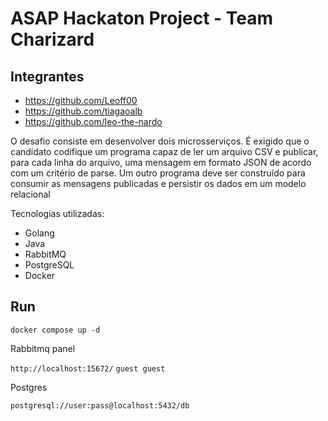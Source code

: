 # ASAP Hackaton Project - Team Charizard


## Integrantes
- https://github.com/Leoff00
- https://github.com/tiagaoalb
- https://github.com/leo-the-nardo

O desafio consiste em desenvolver dois microsserviços.
É exigido que o candidato codifique um programa capaz de ler um arquivo CSV e publicar, para
cada linha do arquivo, uma mensagem em formato JSON de acordo com um critério de
parse.
Um outro programa deve ser construído para consumir as mensagens publicadas e persistir
os dados em um modelo relacional

Tecnologias utilizadas: 
- Golang
- Java
- RabbitMQ
- PostgreSQL
- Docker


## Run

`docker compose up -d`

 Rabbitmq panel

`http://localhost:15672/` `guest guest`

Postgres

`postgresql://user:pass@localhost:5432/db`
